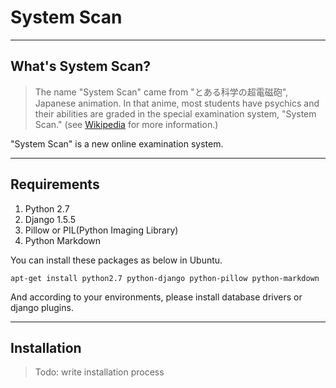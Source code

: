 # System Scan

----
## What's System Scan?

> The name "System Scan" came from "とある科学の超電磁砲", Japanese animation. In that anime, most students have psychics and their abilities are graded in the special examination system, "System Scan." (see [Wikipedia](http://ja.wikipedia.org/wiki/%E3%81%A8%E3%81%82%E3%82%8B%E7%A7%91%E5%AD%A6%E3%81%AE%E8%B6%85%E9%9B%BB%E7%A3%81%E7%A0%B2) for more information.)

"System Scan" is a new online examination system.

----
## Requirements

1. Python 2.7
2. Django 1.5.5
3. Pillow or PIL(Python Imaging Library)
4. Python Markdown

You can install these packages as below in Ubuntu.

    apt-get install python2.7 python-django python-pillow python-markdown

And according to your environments, please install database drivers or django plugins.

----
## Installation

> Todo: write installation process

